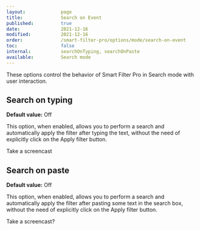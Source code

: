 ```yaml
---
layout:             page
title:              Search on Event
published:          true
date:               2021-12-16
modified:           2021-12-16
order:              /smart-filter-pro/options/mode/search-on-event
toc:                false
internal:           searchOnTyping, searchOnPaste
available:          Search mode
---
```

These options control the behavior of Smart Filter Pro in Search mode with user interaction.

## Search on typing

**Default value:** Off

This option, when enabled, allows you to perform a search and automatically apply the filter after typing the text, without the need of explicitly click on the Apply filter button.

<todo assign="daniele">Take a screencast</todo>

## Search on paste

**Default value:** Off

This option, when enabled, allows you to perform a search and automatically apply the filter after pasting some text in the search box, without the need of explicitly click on the Apply filter button.

<todo assign="daniele">Take a screencast?</todo>